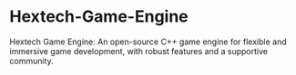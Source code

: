 # Hextech-Game-Engine
Hextech Game Engine: An open-source C++ game engine for flexible and immersive game development, with robust features and a supportive community.
